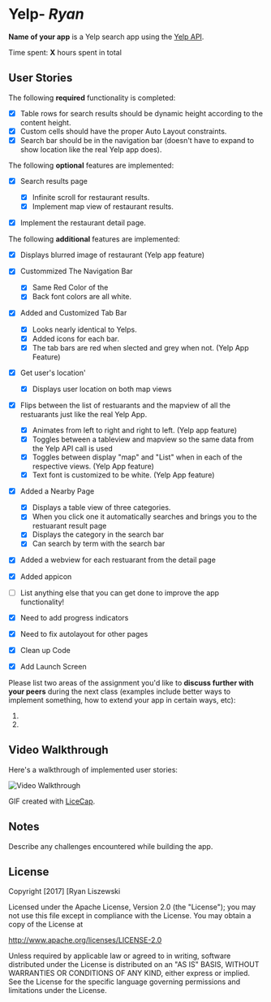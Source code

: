 # Yelp- *Ryan*

**Name of your app** is a Yelp search app using the [Yelp API](http://www.yelp.com/developers/documentation/v2/search_api).

Time spent: **X** hours spent in total

## User Stories

The following **required** functionality is completed:

- [x] Table rows for search results should be dynamic height according to the content height.
- [x] Custom cells should have the proper Auto Layout constraints.
- [x] Search bar should be in the navigation bar (doesn't have to expand to show location like the real Yelp app does).

The following **optional** features are implemented:

- [x] Search results page
  - [x] Infinite scroll for restaurant results.
  - [x] Implement map view of restaurant results.
- [x] Implement the restaurant detail page.


The following **additional** features are implemented:
- [x] Displays blurred image of restaurant (Yelp app feature)
- [x] Custommized The Navigation Bar
    - [x] Same Red Color of the 
    - [x] Back font colors are all white. 
- [x] Added and Customized Tab Bar
    - [x] Looks nearly identical to Yelps. 
    - [x] Added icons for each bar. 
    - [x] The tab bars are red when slected and grey when not. (Yelp App Feature)
- [x] Get user's location'
    - [x] Displays user location on both map views 
- [x] Flips between the list of restuarants and the mapview of all the restuarants just like the real Yelp App.
    - [x] Animates from left to right and right to left. (Yelp app feature)
    - [x] Toggles between a tableview and mapview so the same data from the Yelp API call is used 
    - [x] Toggles between display "map" and "List" when in each of the respective views. (Yelp App feature)
    - [x] Text font is customized to be white. (Yelp App feature)
- [x] Added a Nearby Page 
    - [x] Displays a table view of three categories. 
    - [x] When you click one it automatically searches and brings you to the restuarant result page 
    - [x] Displays the category in the search bar 
    - [x] Can search by term with the search bar 
- [x] Added a webview for each restuarant from the detail page 
- [x] Added appicon 


- [ ] List anything else that you can get done to improve the app functionality!
- [x] Need to add progress indicators 
- [x] Need to fix autolayout for other pages 
- [x] Clean up Code
- [x] Add Launch Screen 

Please list two areas of the assignment you'd like to **discuss further with your peers** during the next class (examples include better ways to implement something, how to extend your app in certain ways, etc):

1. 
2. 

## Video Walkthrough 

Here's a walkthrough of implemented user stories:

<img src='https://github.com/ryanliszewski/yelp/blob/master/yelpDemo.gif' title='Video Walkthrough' width='' alt='Video Walkthrough' />

GIF created with [LiceCap](http://www.cockos.com/licecap/).

## Notes

Describe any challenges encountered while building the app.

## License

Copyright [2017] [Ryan Liszewski

Licensed under the Apache License, Version 2.0 (the "License");
you may not use this file except in compliance with the License.
You may obtain a copy of the License at

http://www.apache.org/licenses/LICENSE-2.0

Unless required by applicable law or agreed to in writing, software
distributed under the License is distributed on an "AS IS" BASIS,
WITHOUT WARRANTIES OR CONDITIONS OF ANY KIND, either express or implied.
See the License for the specific language governing permissions and
limitations under the License.

